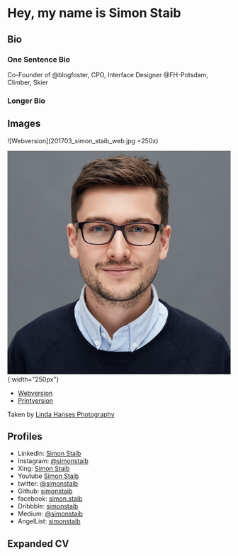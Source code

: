 # Hey, my name is Simon Staib

## Bio

### One Sentence Bio

Co-Founder of @blogfoster, CPO, Interface Designer @FH-Potsdam, Climber, Skier

### Longer Bio

## Images

![Webversion](201703_simon_staib_web.jpg =250x)

![Webversion](201703_simon_staib_web.jpg){:width="250px"}

* [Webversion](201703_simon_staib_web.jpg)
* [Printversion](201703_simon_staib_print.jpg)

Taken by [Linda Hanses Photography](https://www.facebook.com/pg/lindahansesphotography/)

## Profiles

* LinkedIn: [Simon Staib](https://www.linkedin.com/in/simonstaib/)
* Instagram: [@simonstaib](https://www.instagram.com/simonstaib/)
* Xing: [Simon Staib](https://www.xing.com/profile/Simon_Staib)
* Youtube [Simon Staib](https://www.youtube.com/channel/UCgU6OdqTyIEjFjVbw-rPwcQ)
* twitter: [@simonstaib](https://twitter.com/simonstaib)
* Github: [simonstaib](https://github.com/simonstaib)
* facebook: [simon.staib](https://www.facebook.com/simon.staib)
* Dribbble: [simonstaib](https://dribbble.com/simonstaib)
* Medium: [@simonstaib](https://medium.com/@simonstaib)
* AngelList: [simonstaib](https://angel.co/simon-staib)


## Expanded CV


